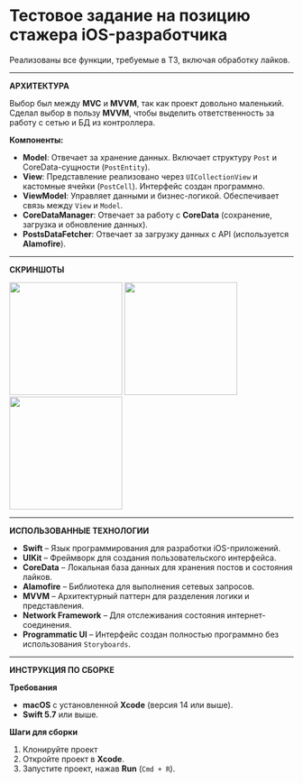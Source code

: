# Тестовое задание на позицию стажера iOS-разработчика

Реализованы все функции, требуемые в ТЗ, включая обработку лайков.

---

**АРХИТЕКТУРА**

Выбор был между **MVC** и **MVVM**, так как проект довольно маленький.
Сделал выбор в пользу **MVVM**, чтобы выделить ответственность за работу с сетью и БД из контроллера.

**Компоненты:**
- **Model**: Отвечает за хранение данных. Включает структуру `Post` и CoreData-сущности (`PostEntity`).
- **View**: Представление реализовано через `UICollectionView` и кастомные ячейки (`PostCell`). Интерфейс создан программно.
- **ViewModel**: Управляет данными и бизнес-логикой. Обеспечивает связь между `View` и `Model`.
- **CoreDataManager**: Отвечает за работу с **CoreData** (сохранение, загрузка и обновление данных).
- **PostsDataFetcher**: Отвечает за загрузку данных с API (используется **Alamofire**).

---

**СКРИНШОТЫ**


<img src="https://github.com/user-attachments/assets/21b1ef85-6233-44fb-bb1b-3a56883119a4" width="200" />

<img src="https://github.com/user-attachments/assets/9662b35e-fa47-478f-a5f8-895ba2e98d80" width="200" />

<img src="https://github.com/user-attachments/assets/76dfc42d-f16b-4ef7-9798-70968b95577a" width="200" />


---

**ИСПОЛЬЗОВАННЫЕ ТЕХНОЛОГИИ**

- **Swift** – Язык программирования для разработки iOS-приложений.
- **UIKit** – Фреймворк для создания пользовательского интерфейса.
- **CoreData** – Локальная база данных для хранения постов и состояния лайков.
- **Alamofire** – Библиотека для выполнения сетевых запросов.
- **MVVM** – Архитектурный паттерн для разделения логики и представления.
- **Network Framework** – Для отслеживания состояния интернет-соединения.
- **Programmatic UI** – Интерфейс создан полностью программно без использования `Storyboards`.

---

**ИНСТРУКЦИЯ ПО СБОРКЕ**

**Требования**
- **macOS** с установленной **Xcode** (версия 14 или выше).
- **Swift 5.7** или выше.

**Шаги для сборки**
1. Клонируйте проект
2. Откройте проект в **Xcode**.
3. Запустите проект, нажав **Run** (`Cmd + R`).
